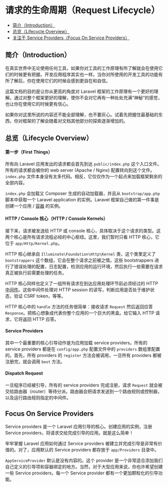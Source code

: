 # 请求的生命周期（Request Lifecycle）

- [简介（Introduction）](#introduction)
- [总览（Lifecycle Overview）](#lifecycle-overview)
- [关注于 Service Providers（Focus On Service Providers）](#focus-on-service-providers)

<a name="introduction"></a>
## 简介（Introduction）

在真实世界中无论使用任何工具，如果你对工具的工作原理有所了解就会在使用它们的时候更有把握。开发应用程序其实也一样。当你对所使用的开发工具的功能有所了解后，你在使用它们的时候会感到更自在和自信。

这篇文档的目的是让你从更高的角度对 Laravel 框架的工作原理有一个更好的理解。通过对整个框架更好的理解，使你不会对它再有一种处处充满“神秘”的感觉，也让你在使用它的时候更有信心。

如果你对这里所说的内容还不能全部理解，也不要灰心。试着先把握住最基础的东西，你对框架的了解会随着对文档其他部分的探索逐渐增加的。

<a name="lifecycle-overview"></a>
## 总览（Lifecycle Overview）

#### 第一步（First Things）

所有向 Laravel 应用发出的请求都会首先到达 `public/index.php` 这个入口文件。所有的请求都会被你的 web server (Apache / Nginx) 配置转向到这个文件。`index.php` 文件本身没有太多代码。相反，它仅仅作为一个起点来加载框架剩余的全部内容。

`index.php` 会加载又 Composer 生成的自动加载器，并且从 `bootstrap/app.php` 脚本中获取一个 Laravel application 的实例。Laravel 框架自己做的第一件事是创建一个应用 / [容器](/docs/5.0/container) 的实例。

#### HTTP / Console 核心（HTTP / Console Kernels）

接下来，请求被发送给 HTTP 或 console 核心，具体取决于这个请求的类型。这两个核心是所有请求流程必经的中心枢纽。这里，我们暂时只看 HTTP 核心，它位于 `app/Http/Kernel.php`。

HTTP 核心继承自 `Illuminate\Foundation\Http\Kernel` 类，这个类里定义了 `bootstrappers` 这个数组，它会在整个请求之前被之情。这些 bootstrappers 进行了错误处理的配置，日志配置，检测应用的运行环境，然后执行一些需要在请求真正被执行前需要处理的任务。

HTTP 核心同样也定义了一组所有请求在到达应用处理环节前必须经过的 HTTP [中间件](/docs/5.0/middleware)。这些中间件处理对 HTTP session 的读写，判断应用是否处于维护状态，验证 CSRF token，等等。

HTTP 核心中的 `handle` 方法的任务很简单：接收请求 `Request` 然后返回应答 `Response`。把核心想象成代表你整个应用的一个巨大的黑盒。给它输入 HTTP 请求，它将返回 HTTP 应答。

#### Service Providers

其中一个最重要的核心引导动作是为应用加载 service providers。所有的 service providers 都是在 `config/app.php` 配置文件中的 `providers` 数组里配置的。首先，所有 providers 的 `register` 方法会被调用，一旦所有 providers 都被注册完，就会调用 `boot` 方法。

#### Dispatch Request

一旦程序已经被引导，所有的 service providers 完成注册，请求 `Request` 就会被交给路由器（router）等待分派。路由器会把请求发送到一个路由规则或控制器，以及运行路由规则指定的中间件。

<a name="focus-on-service-providers"></a>
## Focus On Service Providers

Service providers 是一个 Laravel 应用引导的核心。创建应用的实例，注册 Service providers，将请求交给完成引导的应用。就是这么简单！

牢牢掌握 Laravel 应用如何通过 Service providers 被建立并完成引导是非常有价值的。对了，应用默认的 Service providers 都存放于 `app/Providers` 目录中。

`AppServiceProvider` 默认是没有内容的。这个 provider 是一个非常适合添加我们自己定义的引导项和容器绑定的地方。当然，对于大型应用来说，你也许希望创建一些 Service providers，每一个 Service provider 都有一个更加颗粒化的引导功能。
